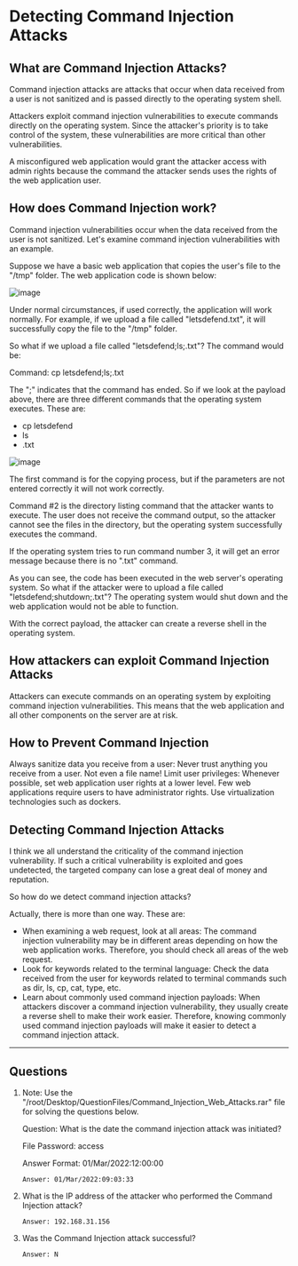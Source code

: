 # Detecting Command Injection Attacks

## What are Command Injection Attacks?
Command injection attacks are attacks that occur when data received from a user is not sanitized and is passed directly to the operating system shell.

Attackers exploit command injection vulnerabilities to execute commands directly on the operating system. Since the attacker's priority is to take control of the system, these vulnerabilities are more critical than other vulnerabilities.

A misconfigured web application would grant the attacker access with admin rights because the command the attacker sends uses the rights of the web application user.

## How does Command Injection work?
Command injection vulnerabilities occur when the data received from the user is not sanitized. Let's examine command injection vulnerabilities with an example.

Suppose we have a basic web application that copies the user's file to the "/tmp" folder. The web application code is shown below:

![image](https://github.com/user-attachments/assets/0ed6e73e-2781-470e-bf6a-3d210329b34b)

Under normal circumstances, if used correctly, the application will work normally. For example, if we upload a file called "letsdefend.txt", it will successfully copy the file to the "/tmp" folder.

So what if we upload a file called "letsdefend;ls;.txt"? The command would be:

Command: cp letsdefend;ls;.txt

The ";" indicates that the command has ended. So if we look at the payload above, there are three different commands that the operating system executes. These are:
- cp letsdefend
- ls
- .txt

![image](https://github.com/user-attachments/assets/e8690d4f-96be-4737-b3f2-d16d2a0d348f)

The first command is for the copying process, but if the parameters are not entered correctly it will not work correctly.

Command #2 is the directory listing command that the attacker wants to execute. The user does not receive the command output, so the attacker cannot see the files in the directory, but the operating system successfully executes the command.

If the operating system tries to run command number 3, it will get an error message because there is no ".txt" command.

As you can see, the code has been executed in the web server's operating system. So what if the attacker were to upload a file called "letsdefend;shutdown;.txt"? The operating system would shut down and the web application would not be able to function.

With the correct payload, the attacker can create a reverse shell in the operating system.

## How attackers can exploit Command Injection Attacks
Attackers can execute commands on an operating system by exploiting command injection vulnerabilities. This means that the web application and all other components on the server are at risk.

## How to Prevent Command Injection
Always sanitize data you receive from a user: Never trust anything you receive from a user. Not even a file name!
Limit user privileges: Whenever possible, set web application user rights at a lower level. Few web applications require users to have administrator rights. 
Use virtualization technologies such as dockers.

## Detecting Command Injection Attacks
I think we all understand the criticality of the command injection vulnerability. If such a critical vulnerability is exploited and goes undetected, the targeted company can lose a great deal of money and reputation.

So how do we detect command injection attacks?

Actually, there is more than one way. These are:
- When examining a web request, look at all areas: The command injection vulnerability may be in different areas depending on how the web application works. Therefore, you should check all areas of the web request.
- Look for keywords related to the terminal language: Check the data received from the user for keywords related to terminal commands such as dir, ls, cp, cat, type, etc.
- Learn about commonly used command injection payloads: When attackers discover a command injection vulnerability, they usually create a reverse shell to make their work easier. Therefore, knowing commonly used command injection payloads will make it easier to detect a command injection attack.

----

## Questions

1. Note: Use the "/root/Desktop/QuestionFiles/Command_Injection_Web_Attacks.rar" file for solving the questions below.

   Question: What is the date the command injection attack was initiated?

   File Password: access

   Answer Format: 01/Mar/2022:12:00:00

   `Answer: 01/Mar/2022:09:03:33`

2. What is the IP address of the attacker who performed the Command Injection attack?

   `Answer: 192.168.31.156`


3. Was the Command Injection attack successful?

   `Answer: N`
